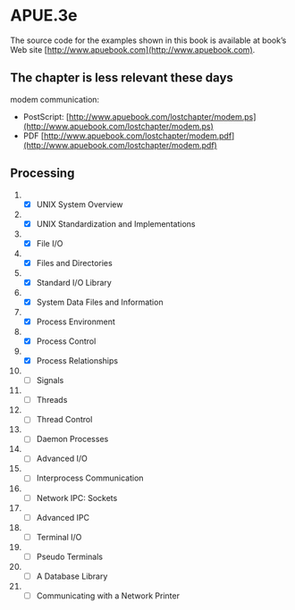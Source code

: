 # APUE.3e

The source code for the examples shown in this book is available at book’s Web site [http://www.apuebook.com](http://www.apuebook.com).

## The chapter is less relevant these days

modem communication: 
- PostScript: [http://www.apuebook.com/lostchapter/modem.ps](http://www.apuebook.com/lostchapter/modem.ps)
- PDF [http://www.apuebook.com/lostchapter/modem.pdf](http://www.apuebook.com/lostchapter/modem.pdf)

## Processing

1. - [x] UNIX System Overview
2. - [x] UNIX Standardization and Implementations
3. - [x] File I/O
4. - [x] Files and Directories
5. - [x] Standard I/O Library
6. - [x] System Data Files and Information
7. - [x] Process Environment
8. - [x] Process Control
9. - [x] Process Relationships
10. - [ ] Signals
11. - [ ] Threads
12. - [ ] Thread Control
13. - [ ] Daemon Processes
14. - [ ] Advanced I/O
15. - [ ] Interprocess Communication
16. - [ ] Network IPC: Sockets
17. - [ ] Advanced IPC
18. - [ ] Terminal I/O
19. - [ ] Pseudo Terminals
20. - [ ] A Database Library
21. - [ ] Communicating with a Network Printer

